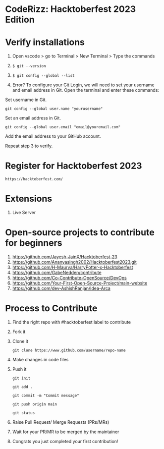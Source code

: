 # CodeRizz: Hacktoberfest 2023 Edition

# Verify installations
1. Open vscode > go to Terminal > New Terminal > Type the commands
2.     $ git --version
3.     $ git config --global --list
4. Error? To configure your Git Login, we will need to set your username and email address in Git.
  Open the terminal and enter these commands:

  Set username in Git.

    git config --global user.name "yourusername"
  Set an email address in Git.

    git config --global user.email "email@youremail.com"
  Add the email address to your GitHub account.

  Repeat step 3 to verify.

# Register for Hacktoberfest 2023
    https://hacktoberfest.com/

# Extensions
1. Live Server 

# Open-source projects to contribute for beginners
1. https://github.com/Jayesh-JainX/Hacktoberfest-23
2. https://github.com/Ananyasingh2002/Hacktoberfest2023.git
3. https://github.com/H-Maurya/HarryPotter-x-Hacktoberfest
4. https://github.com/GabeNedden/contribute
5. https://github.com/Co-Contribute-OpenSource/DevOps
6. https://github.com/Your-First-Open-Source-Project/main-website
7. https://github.com/dev-AshishRanjan/Idea-Arca

# Process to Contribute
1. Find the right repo with #hacktoberfest label to contribute
2. Fork it
3. Clone it

       git clone https://www.github.com/username/repo-name

4. Make changes in code files
5. Push it
  
       git init

       git add .

       git commit -m "Commit message"

       git push origin main

       git status

7. Raise Pull Request/ Merge Requests (PRs/MRs)
8. Wait for your PR/MR to be merged by the maintainer
9. Congrats you just completed your first contribution!

